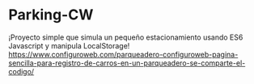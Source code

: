 # Parking-CW
¡Proyecto simple que simula un pequeño estacionamiento usando ES6 Javascript y manipula LocalStorage!
https://www.configuroweb.com/parqueadero-configuroweb-pagina-sencilla-para-registro-de-carros-en-un-parqueadero-se-comparte-el-codigo/

